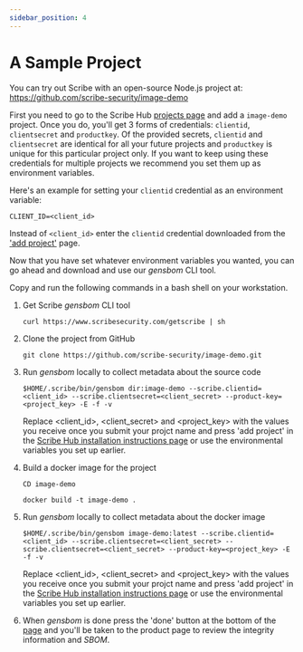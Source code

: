 ```yaml
---
sidebar_position: 4
---
```


# A Sample Project

You can try out Scribe with an open-source Node.js project at:  
https://github.com/scribe-security/image-demo

First you need to go to the Scribe Hub <a href='https://beta.hub.scribesecurity.com/producer-products'>projects page</a> and add a `image-demo` project. Once you do, you'll get 3 forms of credentials: `clientid`, `clientsecret` and `productkey`.
Of the provided secrets, `clientid` and `clientsecret` are identical for all your future projects and `productkey` is unique for this particular project only. If you want to keep using these credentials for multiple projects we recommend you set them up as environment variables.

Here's an example for setting your `clientid` credential as an environment variable:
```
CLIENT_ID=<client_id>
```
Instead of `<client_id>` enter the `clientid` credential downloaded from the <a href='https://beta.hub.scribesecurity.com/producer-products'>'add project'</a> page.

Now that you have set whatever environment variables you wanted, you can go ahead and download and use our *gensbom* CLI tool.

Copy and run the following commands in a bash shell on your workstation.
 
1. Get Scribe *gensbom* CLI tool

    ```curl https://www.scribesecurity.com/getscribe | sh```
 
2. Clone the project from GitHub

    ```git clone https://github.com/scribe-security/image-demo.git```

3. Run *gensbom* locally to collect metadata about the source code

    ```$HOME/.scribe/bin/gensbom dir:image-demo --scribe.clientid=<client_id> --scribe.clientsecret=<client_secret> --product-key=<project_key> -E -f -v```

    Replace <client_id>, <client_secret> and <project_key> with the values you receive once you submit your projct name and press 'add project' in the <a href='https://beta.hub.scribesecurity.com/producer-products'>Scribe Hub installation instructions page</a> or use the environmental variables you set up earlier.  

4. Build a docker image for the project

    ```CD image-demo```

    ```docker build -t image-demo .```

5. Run *gensbom* locally to collect metadata about the docker image

    ```$HOME/.scribe/bin/gensbom image-demo:latest --scribe.clientid=<client_id> --scribe.clientsecret=<client_secret> --scribe.clientsecret=<client_secret> --product-key=<project_key> -E -f -v```

    Replace <client_id>, <client_secret> and <project_key> with the values you receive once you submit your projct name and press 'add project' in the <a href='https://beta.hub.scribesecurity.com/producer-products'>Scribe Hub installation instructions page</a> or use the environmental variables you set up earlier.  

6. When *gensbom* is done press the 'done' button at the bottom of the <a href='https://beta.hub.scribesecurity.com/producer-products'>page</a> and you'll be taken to the product page to review the integrity information and *SBOM*.
